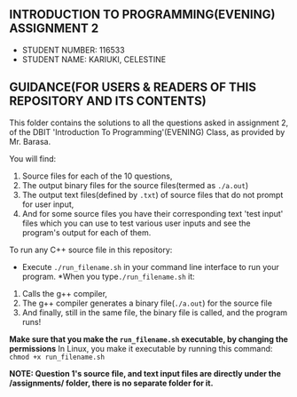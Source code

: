 ## INTRODUCTION TO PROGRAMMING(EVENING) ASSIGNMENT 2
- STUDENT NUMBER: 116533
- STUDENT NAME: KARIUKI, CELESTINE

## GUIDANCE(FOR USERS & READERS OF THIS REPOSITORY AND ITS CONTENTS)

This folder contains the solutions to all the questions asked in 
assignment 2, of the DBIT 'Introduction To Programming'(EVENING) Class,
as provided by Mr. Barasa.

You will find:
1. Source files for each of the 10 questions, 
2. The output binary files for the source files(termed as ``./a.out``)
2. The output text files(defined by ``.txt``) of source files that do not prompt for user input,
3. And for some source files you have their corresponding text 'test input' files which you can use to test various user inputs and see the program's output for each of them.


To run any C++ source file in this repository:
- Execute ``./run_filename.sh`` in your command line interface to run your program.
*When you type``./run_filename.sh`` it:
1) Calls the g++ compiler, 
2) The g++ compiler generates a binary file(``./a.out``) for the source file
3) And finally, still in the same file, the binary file is called, and the program runs!

**Make sure that you make the ``run_filename.sh`` executable, by changing the permissions**
In Linux, you make it executable by running this command: ``chmod +x run_filename.sh``

**NOTE: Question 1's source file, and text input files are directly under the /assignments/ folder, there is no separate folder for it.**
